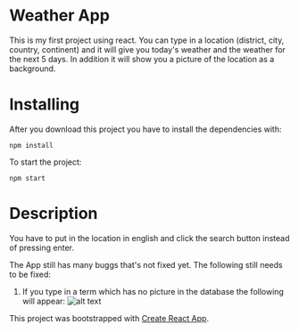 # Weather App

This is my first project using react. You can type in a location (district, city, country, continent) and it will give you today's weather and the weather for the next 5 days. In addition it will show you a picture of the location as a background.

# Installing

After you download this project you have to install the dependencies with:

`npm install`

To start the project:

`npm start`


# Description

You have to put in the location in english and click the search button instead of pressing enter.

The App still has many buggs that's not fixed yet.
The following still needs to be fixed:

1. If you type in a term which has no picture in the database the following will appear:
![alt text](https://github.com/LuqmanSatrio/WetterApp-React-/Buggs-Screenshot/unhandledPictureError.png)

This project was bootstrapped with [Create React App](https://github.com/facebookincubator/create-react-app).
